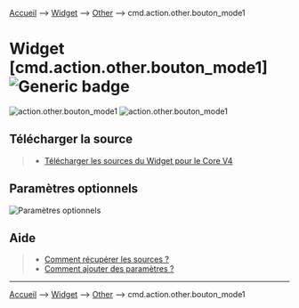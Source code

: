 
<a href="{{site.url}}/documentation">Accueil</a> --> <a href="{{site.url}}/documentation/{{site.widget}}">Widget</a> --> <a href="{{site.url}}/documentation/{{site.widget}}/fr_FR/action/other">Other</a> --> cmd.action.other.bouton_mode1

# Widget [cmd.action.other.bouton_mode1] ![Generic badge](https://img.shields.io/badge/Version-4.2%20%7C%204.3%20%7C%204.4%20Full%20JS-green.svg)

<img src="../../../../images/dashboard/action.other.bouton_mode1_visuel1.png" alt="action.other.bouton_mode1" /> <img src="../../../../images/dashboard/action.other.bouton_mode1_visuel2.gif" alt="action.other.bouton_mode1" />

## Télécharger la source
> - [Télécharger les sources du Widget pour le Core V4]({{site.url_git}}/WIDGET_cmd.action.other.bouton_mode1)


## Paramètres optionnels

<img src="../../../../images/dashboard/action.other.bouton_mode1_param.png" alt="Paramètres optionnels" />

## Aide
> - [Comment récupérer les sources ?]({{site.url}}/documentation/{{site.help}}/fr_FR/download)
> - [Comment ajouter des paramètres ?]({{site.url}}/documentation/{{site.help}}/fr_FR/application)

<hr />

<a href="{{site.url}}/documentation">Accueil</a> --> <a href="{{site.url}}/documentation/{{site.widget}}">Widget</a> --> <a href="{{site.url}}/documentation/{{site.widget}}/fr_FR/action/other">Other</a> --> cmd.action.other.bouton_mode1
